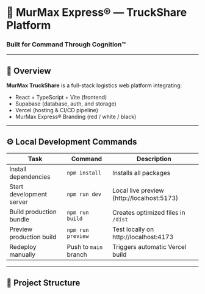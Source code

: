 # 🚚 MurMax Express® — TruckShare Platform
### Built for Command Through Cognition™

---

## 🧠 Overview
**MurMax TruckShare** is a full-stack logistics web platform integrating:
- React + TypeScript + Vite (frontend)
- Supabase (database, auth, and storage)
- Vercel (hosting & CI/CD pipeline)
- MurMax Express® Branding (red / white / black)

---

## ⚙️ Local Development Commands

| Task | Command | Description |
|------|----------|-------------|
| Install dependencies | `npm install` | Installs all packages |
| Start development server | `npm run dev` | Local live preview (http://localhost:5173) |
| Build production bundle | `npm run build` | Creates optimized files in `/dist` |
| Preview production build | `npm run preview` | Test locally on http://localhost:4173 |
| Redeploy manually | Push to `main` branch | Triggers automatic Vercel build |

---

## 🧱 Project Structure

